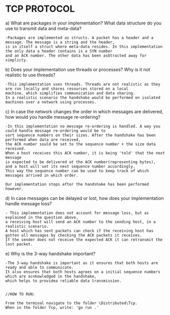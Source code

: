 # TCP PROTOCOL

a) What are packages in your implementation? What data structure do you use to transmit data and meta-data?

    -Packages are implemented as structs. A packet has a header and a message. The message is a string and the header,
    is in itself a struct where meta-data resides. In this implementation the only data a header contains is a SYN number
    and an ACK number. The other data has been asbtracted away for simplicty.

b) Does your implementation use threads or processes? Why is it not realistic to use threads?

    -This implementation uses threads. Threads are not realistic as they are run locally and shares resources stored on a local
    machine, which simplifies communication and data sharing. 
    In a realistic scenario the handshake would be performed on isolated machines over a network using processes.

c) In case the network changes the order in which messages are delivered, how would you handle message re-ordering?

    -In this implementation no message re-ordering is handled. A way you could handle message re-ordering would be to 
    sort sequence numbers on their sizes. After the handshake has been performed when data are received, 
    the ACK number sould be set to the sequence number + the size data received. 
    When a host receives this ACK number, it is being 'told' that the next message 
    is expected to be delivered at the ACK number(representing bytes), 
    and a host will set its next sequence number accordingly. 
    This way the sequence number can be used to keep track of which messages arrived in which order.

    Our implementation stops after the handshake has been performed however.

d) In case messages can be delayed or lost, how does your implementation handle message loss?

    - This implementation does not account for message loss, but as explained in the question above, 
    a receiving host will send an ACK number to the sending host, in a realistic scenario. 
    A host which has sent packets can check if the receiving host has gotten all messages by checking the ACK packets it receives.
    If the sender does not receive the expected ACK it can retransmit the lost packet.

e) Why is the 3-way handshake important?

    -The 3-way handshake is important as it ensures that both hosts are ready and able to communicate.
    It also ensures that both hosts agrees on a initial sequence numbers which are acnkowledged in the handshake, 
    which helps to providea reliable data transmission.


    //HOW TO RUN:

    From the terminal navigate to the folder \Distributed\Tcp.   
    When in the folder Tcp, write: 'go run .'
